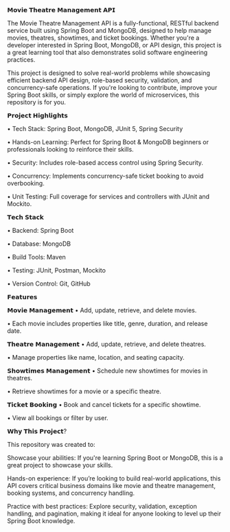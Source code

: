𝗠𝗼𝘃𝗶𝗲 𝗧𝗵𝗲𝗮𝘁𝗿𝗲 𝗠𝗮𝗻𝗮𝗴𝗲𝗺𝗲𝗻𝘁 𝗔𝗣𝗜

The Movie Theatre Management API is a fully-functional, RESTful backend service built using Spring Boot and MongoDB, designed to help manage movies, theatres, showtimes, and ticket bookings. Whether you're a developer interested in Spring Boot, MongoDB, or API design, this project is a great learning tool that also demonstrates solid software engineering practices.

This project is designed to solve real-world problems while showcasing efficient backend API design, role-based security, validation, and concurrency-safe operations. If you're looking to contribute, improve your Spring Boot skills, or simply explore the world of microservices, this repository is for you.


𝗣𝗿𝗼𝗷𝗲𝗰𝘁 𝗛𝗶𝗴𝗵𝗹𝗶𝗴𝗵𝘁𝘀

• Tech Stack: Spring Boot, MongoDB, JUnit 5, Spring Security

• Hands-on Learning: Perfect for Spring Boot & MongoDB beginners or professionals looking to reinforce their skills.

• Security: Includes role-based access control using Spring Security.

• Concurrency: Implements concurrency-safe ticket booking to avoid overbooking.

• Unit Testing: Full coverage for services and controllers with JUnit and Mockito.


𝗧𝗲𝗰𝗵 𝗦𝘁𝗮𝗰𝗸

• Backend: Spring Boot

• Database: MongoDB

• Build Tools: Maven

• Testing: JUnit, Postman, Mockito

• Version Control: Git, GitHub


𝗙𝗲𝗮𝘁𝘂𝗿𝗲𝘀

𝗠𝗼𝘃𝗶𝗲 𝗠𝗮𝗻𝗮𝗴𝗲𝗺𝗲𝗻𝘁
• Add, update, retrieve, and delete movies.

• Each movie includes properties like title, genre, duration, and release date.


𝗧𝗵𝗲𝗮𝘁𝗿𝗲 𝗠𝗮𝗻𝗮𝗴𝗲𝗺𝗲𝗻𝘁
• Add, update, retrieve, and delete theatres.

• Manage properties like name, location, and seating capacity.


𝗦𝗵𝗼𝘄𝘁𝗶𝗺𝗲𝘀 𝗠𝗮𝗻𝗮𝗴𝗲𝗺𝗲𝗻𝘁
• Schedule new showtimes for movies in theatres.

• Retrieve showtimes for a movie or a specific theatre.


𝗧𝗶𝗰𝗸𝗲𝘁 𝗕𝗼𝗼𝗸𝗶𝗻𝗴
• Book and cancel tickets for a specific showtime.

• View all bookings or filter by user.



𝗪𝗵𝘆 𝗧𝗵𝗶𝘀 𝗣𝗿𝗼𝗷𝗲𝗰𝘁?

This repository was created to:

Showcase your abilities: If you're learning Spring Boot or MongoDB, this is a great project to showcase your skills.

Hands-on experience: If you’re looking to build real-world applications, this API covers critical business domains like movie and theatre management, booking systems, and concurrency handling.

Practice with best practices: Explore security, validation, exception handling, and pagination, making it ideal for anyone looking to level up their Spring Boot knowledge.
